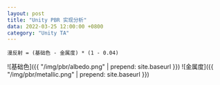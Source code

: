 ```yaml
---
layout: post
title: "Unity PBR 实现分析"
data: 2022-03-25 12:00:00 +0800
category: "Unity TA"
---
```


```
漫反射 = (基础色 - 金属度) * (1 - 0.04)
```
![基础色]({{ "/img/pbr/albedo.png" | prepend: site.baseurl }}) ![金属度]({{ "/img/pbr/metallic.png" | prepend: site.baseurl }})

 <!-- <img src=" /Users/shihongyang/workspace/9b9387.github.io/img/pbr/metallic.png" alt="drawing" width="200"/> <img src=" /Users/shihongyang/workspace/9b9387.github.io/img/pbr/indirectDiffuseColor.png" alt="drawing" width="200"/> -->